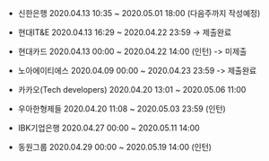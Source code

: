 - 신한은행  2020.04.13 10:35 ~ 2020.05.01 18:00 (다음주까지 작성예정)

- 현대IT&E  2020.04.13 16:29 ~ 2020.04.22 23:59 -> 제출완료

- 현대카드  2020.04.13 00:00 ~ 2020.04.22 14:00 (인턴) -> 미제출

- 노아에이티에스  2020.04.09 00:00 ~ 2020.04.23 23:59 -> 제출완료 

- 카카오(Tech developers) 2020.04.20 13:01 ~ 2020.05.06 11:00 

- 우아한형제들 2020.04.20 11:08 ~ 2020.05.03 23:59 (인턴)

- IBK기업은행 2020.04.27 00:00 ~ 2020.05.11 14:00

- 동원그룹 2020.04.29 00:00 ~ 2020.05.19 14:00 (인턴)
